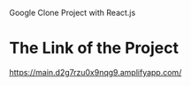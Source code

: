 Google Clone Project with React.js


# The Link of the Project

https://main.d2g7rzu0x9nqg9.amplifyapp.com/
